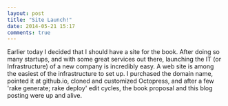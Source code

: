 ```yaml
---
layout: post
title: "Site Launch!"
date: 2014-05-21 15:17
comments: true
---
```


Earlier today I decided that I should have a site for the book.  After doing so many startups, and with some great services out there,
launching the IT (or Infrastructure) of a new company is incredibly easy.  A web site is among the easiest of the infrastructure to
set up.  I purchased the domain name, pointed it at github.io, cloned and customized Octopress, and after a few 'rake generate; rake deploy'
edit cycles, the book proposal and this blog posting were up and alive.



